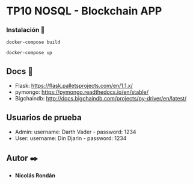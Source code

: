# TP10 NOSQL - Blockchain APP

### Instalación 🔧

```
docker-compose build
```
```
docker-compose up
```

## Docs 📖
* Flask: https://flask.palletsprojects.com/en/1.1.x/
* pymongo: https://pymongo.readthedocs.io/en/stable/
* Bigchaindb: http://docs.bigchaindb.com/projects/py-driver/en/latest/

## Usuarios de prueba
* Admin: username: Darth Vader - password: 1234
* User: username: Din Djarin - password: 1234

## Autor ✒️
* **Nicolás Rondán**
